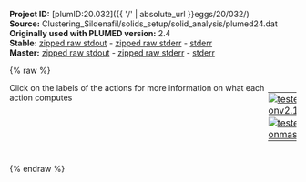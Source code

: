**Project ID:** [plumID:20.032]({{ '/' | absolute_url }}eggs/20/032/)  
**Source:** Clustering_Sildenafil/solids_setup/solid_analysis/plumed24.dat  
**Originally used with PLUMED version:** 2.4  
**Stable:** [zipped raw stdout](plumed24.dat.plumed.stdout.txt.zip) - [zipped raw stderr](plumed24.dat.plumed.stderr.txt.zip) - [stderr](plumed24.dat.plumed.stderr)  
**Master:** [zipped raw stdout](plumed24.dat.plumed_master.stdout.txt.zip) - [zipped raw stderr](plumed24.dat.plumed_master.stderr.txt.zip) - [stderr](plumed24.dat.plumed_master.stderr)  

{% raw %}
<div style="width: 100%; float:left">
<div style="width: 90%; float:left" id="value_details_data/Clustering_Sildenafil/solids_setup/solid_analysis/plumed24.dat"> Click on the labels of the actions for more information on what each action computes </div>
<div style="width: 10%; float:left"><table><tr><td style="padding:1px"><a href="plumed24.dat.plumed.stderr"><img src="https://img.shields.io/badge/v2.10-passing-green.svg" alt="tested onv2.10" /></a></td></tr><tr><td style="padding:1px"><a href="plumed24.dat.plumed_master.stderr"><img src="https://img.shields.io/badge/master-passing-green.svg" alt="tested onmaster" /></a></td></tr></table></div></div>
<pre style="width=97%;">
<b name="data/Clustering_Sildenafil/solids_setup/solid_analysis/plumed24.dattA" onclick='showPath("data/Clustering_Sildenafil/solids_setup/solid_analysis/plumed24.dat","data/Clustering_Sildenafil/solids_setup/solid_analysis/plumed24.dattA","data/Clustering_Sildenafil/solids_setup/solid_analysis/plumed24.dattA","black")'>tA</b><span style="display:none;" id="data/Clustering_Sildenafil/solids_setup/solid_analysis/plumed24.dattA">The TORSION action with label <b>tA</b> calculates the following quantities:<table  align="center" frame="void" width="95%" cellpadding="5%"><tr><td width="5%"><b> Quantity </b>  </td><td width="5%"><b> Type </b>  </td><td><b> Description </b> </td></tr><tr><td width="5%">tA</td><td width="5%"><font color="black">scalar</font></td><td>the TORSION involving these atoms</td></tr></table></span>: <span class="plumedtooltip" style="color:green">TORSION<span class="right">Calculate a torsional angle. <a href="https://www.plumed.org/doc-master/user-doc/html/_t_o_r_s_i_o_n.html" style="color:green">More details</a><i></i></span></span> <span class="plumedtooltip">VECTOR1<span class="right">two atoms that define a vector<i></i></span></span>=1519,1513 <span class="plumedtooltip">AXIS<span class="right">two atoms that define an axis<i></i></span></span>=1513,1534 <span class="plumedtooltip">VECTOR2<span class="right">two atoms that define a vector<i></i></span></span>=1534,1540
<b name="data/Clustering_Sildenafil/solids_setup/solid_analysis/plumed24.dattB" onclick='showPath("data/Clustering_Sildenafil/solids_setup/solid_analysis/plumed24.dat","data/Clustering_Sildenafil/solids_setup/solid_analysis/plumed24.dattB","data/Clustering_Sildenafil/solids_setup/solid_analysis/plumed24.dattB","black")'>tB</b><span style="display:none;" id="data/Clustering_Sildenafil/solids_setup/solid_analysis/plumed24.dattB">The TORSION action with label <b>tB</b> calculates the following quantities:<table  align="center" frame="void" width="95%" cellpadding="5%"><tr><td width="5%"><b> Quantity </b>  </td><td width="5%"><b> Type </b>  </td><td><b> Description </b> </td></tr><tr><td width="5%">tB</td><td width="5%"><font color="black">scalar</font></td><td>the TORSION involving these atoms</td></tr></table></span>: <span class="plumedtooltip" style="color:green">TORSION<span class="right">Calculate a torsional angle. <a href="https://www.plumed.org/doc-master/user-doc/html/_t_o_r_s_i_o_n.html" style="color:green">More details</a><i></i></span></span> <span class="plumedtooltip">VECTOR1<span class="right">two atoms that define a vector<i></i></span></span>=1532,1521 <span class="plumedtooltip">AXIS<span class="right">two atoms that define an axis<i></i></span></span>=1521,1514 <span class="plumedtooltip">VECTOR2<span class="right">two atoms that define a vector<i></i></span></span>=1514,1542
<b name="data/Clustering_Sildenafil/solids_setup/solid_analysis/plumed24.dattC" onclick='showPath("data/Clustering_Sildenafil/solids_setup/solid_analysis/plumed24.dat","data/Clustering_Sildenafil/solids_setup/solid_analysis/plumed24.dattC","data/Clustering_Sildenafil/solids_setup/solid_analysis/plumed24.dattC","black")'>tC</b><span style="display:none;" id="data/Clustering_Sildenafil/solids_setup/solid_analysis/plumed24.dattC">The TORSION action with label <b>tC</b> calculates the following quantities:<table  align="center" frame="void" width="95%" cellpadding="5%"><tr><td width="5%"><b> Quantity </b>  </td><td width="5%"><b> Type </b>  </td><td><b> Description </b> </td></tr><tr><td width="5%">tC</td><td width="5%"><font color="black">scalar</font></td><td>the TORSION involving these atoms</td></tr></table></span>: <span class="plumedtooltip" style="color:green">TORSION<span class="right">Calculate a torsional angle. <a href="https://www.plumed.org/doc-master/user-doc/html/_t_o_r_s_i_o_n.html" style="color:green">More details</a><i></i></span></span> <span class="plumedtooltip">VECTOR1<span class="right">two atoms that define a vector<i></i></span></span>=1521,1514 <span class="plumedtooltip">AXIS<span class="right">two atoms that define an axis<i></i></span></span>=1514,1542 <span class="plumedtooltip">VECTOR2<span class="right">two atoms that define a vector<i></i></span></span>=1542,1554
<b name="data/Clustering_Sildenafil/solids_setup/solid_analysis/plumed24.dattD" onclick='showPath("data/Clustering_Sildenafil/solids_setup/solid_analysis/plumed24.dat","data/Clustering_Sildenafil/solids_setup/solid_analysis/plumed24.dattD","data/Clustering_Sildenafil/solids_setup/solid_analysis/plumed24.dattD","black")'>tD</b><span style="display:none;" id="data/Clustering_Sildenafil/solids_setup/solid_analysis/plumed24.dattD">The TORSION action with label <b>tD</b> calculates the following quantities:<table  align="center" frame="void" width="95%" cellpadding="5%"><tr><td width="5%"><b> Quantity </b>  </td><td width="5%"><b> Type </b>  </td><td><b> Description </b> </td></tr><tr><td width="5%">tD</td><td width="5%"><font color="black">scalar</font></td><td>the TORSION involving these atoms</td></tr></table></span>: <span class="plumedtooltip" style="color:green">TORSION<span class="right">Calculate a torsional angle. <a href="https://www.plumed.org/doc-master/user-doc/html/_t_o_r_s_i_o_n.html" style="color:green">More details</a><i></i></span></span> <span class="plumedtooltip">VECTOR1<span class="right">two atoms that define a vector<i></i></span></span>=1521,1530 <span class="plumedtooltip">AXIS<span class="right">two atoms that define an axis<i></i></span></span>=1530,1524 <span class="plumedtooltip">VECTOR2<span class="right">two atoms that define a vector<i></i></span></span>=1524,1517
<b name="data/Clustering_Sildenafil/solids_setup/solid_analysis/plumed24.dattE" onclick='showPath("data/Clustering_Sildenafil/solids_setup/solid_analysis/plumed24.dat","data/Clustering_Sildenafil/solids_setup/solid_analysis/plumed24.dattE","data/Clustering_Sildenafil/solids_setup/solid_analysis/plumed24.dattE","black")'>tE</b><span style="display:none;" id="data/Clustering_Sildenafil/solids_setup/solid_analysis/plumed24.dattE">The TORSION action with label <b>tE</b> calculates the following quantities:<table  align="center" frame="void" width="95%" cellpadding="5%"><tr><td width="5%"><b> Quantity </b>  </td><td width="5%"><b> Type </b>  </td><td><b> Description </b> </td></tr><tr><td width="5%">tE</td><td width="5%"><font color="black">scalar</font></td><td>the TORSION involving these atoms</td></tr></table></span>: <span class="plumedtooltip" style="color:green">TORSION<span class="right">Calculate a torsional angle. <a href="https://www.plumed.org/doc-master/user-doc/html/_t_o_r_s_i_o_n.html" style="color:green">More details</a><i></i></span></span> <span class="plumedtooltip">VECTOR1<span class="right">two atoms that define a vector<i></i></span></span>=1523,1527 <span class="plumedtooltip">AXIS<span class="right">two atoms that define an axis<i></i></span></span>=1527,1558 <span class="plumedtooltip">VECTOR2<span class="right">two atoms that define a vector<i></i></span></span>=1558,1573
<b name="data/Clustering_Sildenafil/solids_setup/solid_analysis/plumed24.dattF" onclick='showPath("data/Clustering_Sildenafil/solids_setup/solid_analysis/plumed24.dat","data/Clustering_Sildenafil/solids_setup/solid_analysis/plumed24.dattF","data/Clustering_Sildenafil/solids_setup/solid_analysis/plumed24.dattF","black")'>tF</b><span style="display:none;" id="data/Clustering_Sildenafil/solids_setup/solid_analysis/plumed24.dattF">The TORSION action with label <b>tF</b> calculates the following quantities:<table  align="center" frame="void" width="95%" cellpadding="5%"><tr><td width="5%"><b> Quantity </b>  </td><td width="5%"><b> Type </b>  </td><td><b> Description </b> </td></tr><tr><td width="5%">tF</td><td width="5%"><font color="black">scalar</font></td><td>the TORSION involving these atoms</td></tr></table></span>: <span class="plumedtooltip" style="color:green">TORSION<span class="right">Calculate a torsional angle. <a href="https://www.plumed.org/doc-master/user-doc/html/_t_o_r_s_i_o_n.html" style="color:green">More details</a><i></i></span></span> <span class="plumedtooltip">VECTOR1<span class="right">two atoms that define a vector<i></i></span></span>=1527,1558 <span class="plumedtooltip">AXIS<span class="right">two atoms that define an axis<i></i></span></span>=1558,1573 <span class="plumedtooltip">VECTOR2<span class="right">two atoms that define a vector<i></i></span></span>=1573,1569
<span class="plumedtooltip" style="color:green">PRINT<span class="right">Print quantities to a file. <a href="https://www.plumed.org/doc-master/user-doc/html/_p_r_i_n_t.html" style="color:green">More details</a><i></i></span></span> <span class="plumedtooltip">ARG<span class="right">the labels of the values that you would like to print to the file<i></i></span></span>=<b name="data/Clustering_Sildenafil/solids_setup/solid_analysis/plumed24.dattA">tA</b>,<b name="data/Clustering_Sildenafil/solids_setup/solid_analysis/plumed24.dattB">tB</b>,<b name="data/Clustering_Sildenafil/solids_setup/solid_analysis/plumed24.dattC">tC</b>,<b name="data/Clustering_Sildenafil/solids_setup/solid_analysis/plumed24.dattD">tD</b>,<b name="data/Clustering_Sildenafil/solids_setup/solid_analysis/plumed24.dattE">tE</b>,<b name="data/Clustering_Sildenafil/solids_setup/solid_analysis/plumed24.dattF">tF</b> <span class="plumedtooltip">FILE<span class="right">the name of the file on which to output these quantities<i></i></span></span>=cluster_data_24
<span style="display:none;" id="data/Clustering_Sildenafil/solids_setup/solid_analysis/plumed24.dat">The PRINT action with label <b></b> calculates something</span><span class="plumedtooltip" style="color:green">ENDPLUMED<span class="right">Terminate plumed input. <a href="https://www.plumed.org/doc-master/user-doc/html/_e_n_d_p_l_u_m_e_d.html" style="color:green">More details</a><i></i></span></span><span style="color:blue" class="comment">
</span></pre>
{% endraw %}
